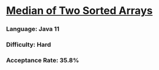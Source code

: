 # [Median of Two Sorted Arrays](https://leetcode.com/problems/median-of-two-sorted-arrays/)

### Language: Java 11

### Difficulty: Hard

### Acceptance Rate: 35.8%
